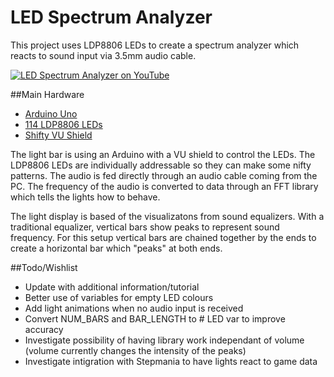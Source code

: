 # LED Spectrum Analyzer

This project uses LDP8806 LEDs to create a spectrum analyzer which reacts to sound input via 3.5mm audio cable.

[![LED Spectrum Analyzer on YouTube](http://hackmycab.com/downloads/ytthumb2.jpg)](https://www.youtube.com/watch?v=iJcCQy9E0nU)

##Main Hardware

- [Arduino Uno](https://www.adafruit.com/products/50)
- [114 LDP8806 LEDs](https://www.adafruit.com/products/1948)
- [Shifty VU Shield](http://macetech.com/store/index.php?main_page=product_info&products_id=11)

The light bar is using an Arduino with a VU shield to control the LEDs. The LDP8806 LEDs are individually addressable so they can make some nifty patterns. The audio is fed directly through an audio cable coming from the PC. The frequency of the audio is converted to data through an FFT library which tells the lights how to behave.

The light display is based of the visualizatons from sound equalizers. With a traditional equalizer, vertical bars show peaks to represent sound frequency. For this setup vertical bars are chained together by the ends to create a horizontal bar which "peaks" at both ends.

##Todo/Wishlist

- Update with additional information/tutorial
- Better use of variables for empty LED colours
- Add light animations when no audio input is received
- Convert NUM_BARS and BAR_LENGTH to # LED var to improve accuracy
- Investigate possibility of having library work independant of volume (volume currently changes the intensity of the peaks)
- Investigate intigration with Stepmania to have lights react to game data
